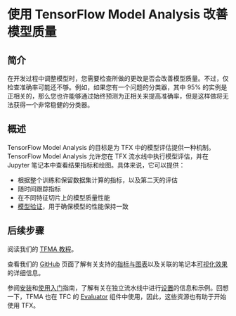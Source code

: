 # 使用 TensorFlow Model Analysis 改善模型质量

## 简介

在开发过程中调整模型时，您需要检查所做的更改是否会改善模型质量。不过，仅检查准确率可能还不够。例如，如果您有一个问题的分类器，其中 95% 的实例是正相关的，那么您也许能够通过始终预测为正相关来提高准确率，但是这样做将无法获得一个非常稳健的分类器。

## 概述

TensorFlow Model Analysis 的目标是为 TFX 中的模型评估提供一种机制。TensorFlow Model Analysis 允许您在 TFX 流水线中执行模型评估，并在 Jupyter 笔记本中查看结果指标和绘图。具体来说，它可以提供：

- 根据整个训练和保留数据集计算的指标，以及第二天的评估
- 随时间跟踪指标
- 在不同特征切片上的模型质量性能
- [模型验证](../model_analysis/model_validations)，用于确保模型的性能保持一致

## 后续步骤

阅读我们的 [TFMA 教程](../tutorials/model_analysis/tfma_basic)。

查看我们的 [GitHub](https://github.com/tensorflow/model-analysis) 页面了解有关支持的[指标与图表](../model_analysis/metrics)以及关联的笔记本[可视化效果](../model_analysis/visualizations)的详细信息。

参阅[安装](../model_analysis/install)和[使用入门](../model_analysis/get_started)指南，了解有关在独立流水线中进行[设置](../model_analysis/setup)的信息和示例。回想一下，TFMA 也在 TFC 的 [Evaluator](evaluator.md) 组件中使用，因此，这些资源也有助于开始使用 TFX。
